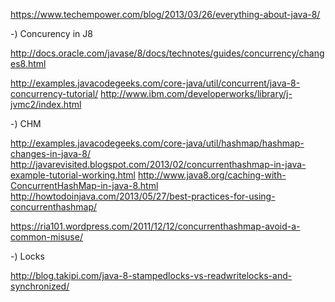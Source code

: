 
https://www.techempower.com/blog/2013/03/26/everything-about-java-8/

-) Concurency in J8

http://docs.oracle.com/javase/8/docs/technotes/guides/concurrency/changes8.html

http://examples.javacodegeeks.com/core-java/util/concurrent/java-8-concurrency-tutorial/
http://www.ibm.com/developerworks/library/j-jvmc2/index.html

-) CHM

http://examples.javacodegeeks.com/core-java/util/hashmap/hashmap-changes-in-java-8/
http://javarevisited.blogspot.com/2013/02/concurrenthashmap-in-java-example-tutorial-working.html
http://www.java8.org/caching-with-ConcurrentHashMap-in-java-8.html
http://howtodoinjava.com/2013/05/27/best-practices-for-using-concurrenthashmap/

https://ria101.wordpress.com/2011/12/12/concurrenthashmap-avoid-a-common-misuse/

-) Locks

http://blog.takipi.com/java-8-stampedlocks-vs-readwritelocks-and-synchronized/

